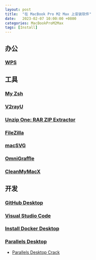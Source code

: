 ```yaml
---
layout: post
title:  "在 MacBook Pro M2 Max 上安装软件"
date:   2023-02-07 10:00:00 +0800
categories: MacBookProM2Max
tags: [Install]
---
```


## 办公
### [WPS](https://www.wps.com)

## 工具
### [My Zsh](https://ohmyz.sh)
### [V2rayU](https://github.com/yanue/V2rayU/releases)
### [Unzip One: RAR ZIP Extractor](https://apps.apple.com/app/id1127253508)
### [FileZilla](https://filezilla-project.org)
### [macSVG](https://github.com/dsward2/macSVG)
### [OmniGraffle](https://www.omnigroup.com/omnigraffle)
### [CleanMyMacX](https://cleanmymac.com)

## 开发
### [GitHub Desktop](https://desktop.github.com)
### [Visual Studio Code](https://code.visualstudio.com)
### [Install Docker Desktop](https://docs.docker.com/desktop/install/mac-install/)
### [Parallels Desktop](https://www.parallels.com)
* [Parallels Desktop Crack](https://github.com/dreamncn/ParallelsDesktopCrack)
